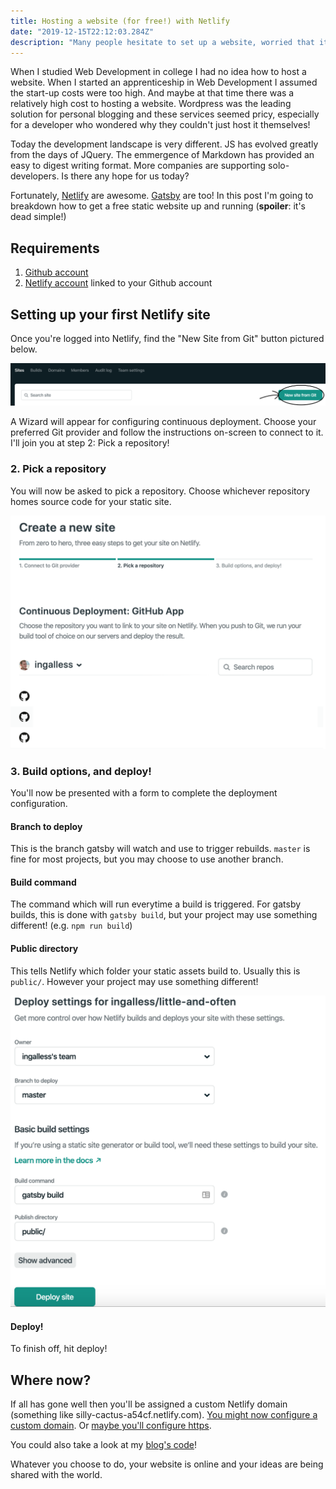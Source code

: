 ```yaml
---
title: Hosting a website (for free!) with Netlify
date: "2019-12-15T22:12:03.284Z"
description: "Many people hesitate to set up a website, worried that it costs money to host. Netlify, as always, has us covered"
---
```


When I studied Web Development in college I had no idea how to host a website. When I started an apprenticeship in Web Development I assumed the start-up costs were too high. And maybe at that time there was a relatively high cost to hosting a website. Wordpress was the leading solution for personal blogging and these services seemed pricy, especially for a developer who wondered why they couldn't just host it themselves!

Today the development landscape is very different. JS has evolved greatly from the days of JQuery. The emmergence of Markdown has provided an easy to digest writing format. More companies are supporting solo-developers. Is there any hope for us today?

Fortunately, [Netlify](https://netlify.com) are awesome. [Gatsby](https://gatsbyjs.org) are too! In this post I'm going to breakdown how to get a free static website up and running (**spoiler**: it's dead simple!)

## Requirements

1. [Github account](https://github.com/join)
2. [Netlify account](https://app.netlify.com/signup) linked to your Github account

## Setting up your first Netlify site

Once you're logged into Netlify, find the "New Site from Git" button pictured below.

![New Site From Git button](./new-site-from-git.png)

A Wizard will appear for configuring continuous deployment. Choose your preferred Git provider and follow the instructions on-screen to connect to it. I'll join you at step 2: Pick a repository!

### 2. Pick a repository

You will now be asked to pick a repository. Choose whichever repository homes source code for your static site.

![Pick Repository UI](./choose-repository.png)

### 3. Build options, and deploy!

You'll now be presented with a form to complete the deployment configuration.

#### Branch to deploy

This is the branch gatsby will watch and use to trigger rebuilds. `master` is fine for most projects, but you may choose to use another branch.

#### Build command

The command which will run everytime a build is triggered. For gatsby builds, this is done with `gatsby build`, but your project may use something different! (e.g. `npm run build`)

#### Public directory

This tells Netlify which folder your static assets build to. Usually this is `public/`. However your project may use something different!

![The Netlify deployment configuration](./deploy.png)

#### Deploy!

To finish off, hit deploy!

## Where now?

If all has gone well then you'll be assigned a custom Netlify domain (something like silly-cactus-a54cf.netlify.com). [You might now configure a custom domain](https://docs.netlify.com/domains-https/custom-domains/). Or [maybe you'll configure https](https://docs.netlify.com/domains-https/https-ssl/).

You could also take a look at my [blog's code](https://github.com/ingalless/little-and-often)!

Whatever you choose to do, your website is online and your ideas are being shared with the world.

